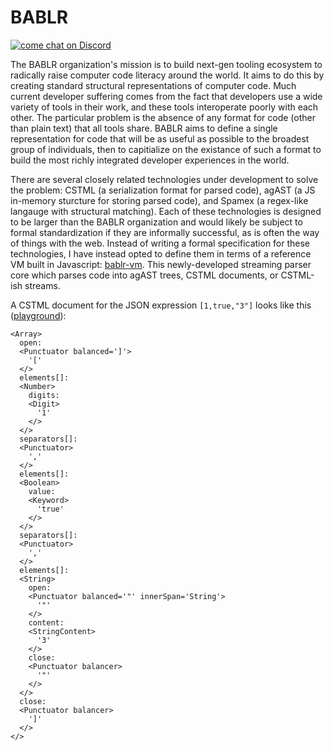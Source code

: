 # BABLR
[![come chat on Discord](https://img.shields.io/discord/1151914613089251388)](https://discord.gg/NfMNyYN6cX)

The BABLR organization's mission is to build next-gen tooling ecosystem to radically raise computer code literacy around the world. It aims to do this by creating standard structural representations of computer code. Much current developer suffering comes from the fact that developers use a wide variety of tools in their work, and these tools interoperate poorly with each other. The particular problem is the absence of any format for code (other than plain text) that all tools share. BABLR aims to define a single representation for code that will be as useful as possible to the broadest group of individuals, then to capitialize on the existance of such a format to build the most richly integrated developer experiences in the world.

There are several closely related technologies under development to solve the problem: CSTML (a serialization format for parsed code), agAST (a JS in-memory sturcture for storing parsed code), and Spamex (a regex-like langauge with structural matching). Each of these technologies is designed to be larger than the BABLR organization and would likely be subject to formal standardization if they are informally successful, as is often the way of things with the web. Instead of writing a formal specification for these technologies, I have instead opted to define them in terms of a reference VM built in Javascript: [bablr-vm]([bablr-vm](https://github.com/bablr-lang/bablr-vm)). This newly-developed streaming parser core which parses code into agAST trees, CSTML documents, or CSTML-ish streams.

A CSTML document for the JSON expression `[1,true,"3"]` looks like this ([playground](https://codesandbox.io/p/sandbox/blissful-sky-sgvdpz?file=%2Fsrc%2Fjson.grammar.js%3A34%2C47)):
```cstml
<Array>
  open:
  <Punctuator balanced=']'>
    '['
  </>
  elements[]:
  <Number>
    digits:
    <Digit>
      '1'
    </>
  </>
  separators[]:
  <Punctuator>
    ','
  </>
  elements[]:
  <Boolean>
    value:
    <Keyword>
      'true'
    </>
  </>
  separators[]:
  <Punctuator>
    ','
  </>
  elements[]:
  <String>
    open:
    <Punctuator balanced='"' innerSpan='String'>
      '"'
    </>
    content:
    <StringContent>
      '3'
    </>
    close:
    <Punctuator balancer>
      '"'
    </>
  </>
  close:
  <Punctuator balancer>
    ']'
  </>
</>
```
